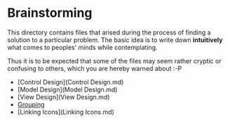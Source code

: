 # Brainstorming

This directory contains files that arised during the process of finding a solution to a particular problem.
The basic idea is to write down **intuitively** what comes to peoples' minds while contemplating.

Thus it is to be expected that some of the files may seem rather cryptic or confusing to others, which you are hereby warned about :-P

- [Control Design](Control Design.md)
- [Model Design](Model Design.md)
- [View Design](View Design.md)
- [Grouping](Grouping.md)
- [Linking Icons](Linking Icons.md)